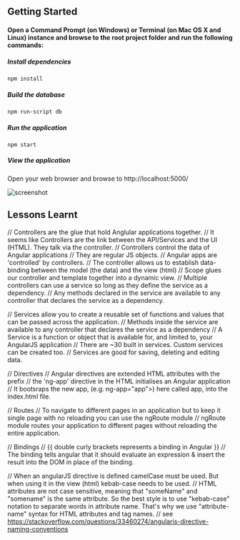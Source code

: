 ## Getting Started

#### Open a Command Prompt (on Windows) or Terminal (on Mac OS X and Linux) instance and browse to the root project folder and run the following commands:

##### Install dependencies
`npm install`

##### Build the database
`npm run-script db`

##### Run the application
`npm start`

##### View the application
Open your web browser and browse to http://localhost:5000/

![screenshot](https://user-images.githubusercontent.com/15713718/32322657-2eb824b6-bfbd-11e7-8f47-74a64d1c57d0.png)

## Lessons Learnt

// Controllers are the glue that hold Anglular applications together.
  // It seems like Controllers are the link between the API/Services and the UI (HTML). They talk via the controller.
  // Controllers control the data of Angular applications
  // They are regular JS objects.
  // Angular apps are 'controlled' by controllers.
  // The controller allows us to establish data-binding between the model (the data) and the view (html)
  // Scope glues our controller and template together into a dynamic view.
  // Multiple controllers can use a service so long as they define the service as a dependency.
    // Any methods declared in the service are available to any controller that declares the service as a dependency.

// Services allow you to create a reusable set of functions and values that can be passed across the application.
  // Methods inside the service are available to any controller that declares the service as a dependency
  // A Service is a function or object that is available for, and limited to, your AngularJS application
  // There are ~30 built in services. Custom services can be created too.
  // Services are good for saving, deleting and editing data.

// Directives
  // Angular directives are extended HTML attributes with the prefix
  // the 'ng-app' directive in the HTML initialises an Angular application
    //  It bootsraps the new app, (e.g. ng-app="app">) here called app, into the index.html file.

// Routes
  // To navigate to different pages in an application but to keep it single page with no reloading you can use the ngRoute module
  // ngRoute module routes your application to different pages without reloading the entire application.

// Bindings
  // {{ double curly brackets represents a binding in Angular }}
  // The binding tells angular that it should evaluate an expression & insert the result into the DOM in place of the binding.

// When an angularJS directive is defined camelCase must be used. But when using it in the view (html) kebab-case needs to be used.
 // HTML attributes are not case sensitive, meaning that "someName" and "somename" is the same attribute. So the best style is to use "kebab-case" notation to separate words in attribute name. That's why we use "attribute-name" syntax for HTML attributes and tag names.
 // see https://stackoverflow.com/questions/33460274/angularjs-directive-naming-conventions
